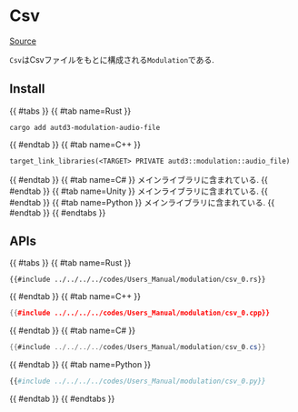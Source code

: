 # Csv
[Source](https://github.com/shinolab/autd3-rs/blob/v32.0.0/autd3-modulation-audio-file/src/csv.rs)

`Csv`はCsvファイルをもとに構成される`Modulation`である.

## Install

{{ #tabs }}
{{ #tab name=Rust }}
```shell
cargo add autd3-modulation-audio-file
```
{{ #endtab }}
{{ #tab name=C++ }}
```cpp,name=CMakeLists.txt
target_link_libraries(<TARGET> PRIVATE autd3::modulation::audio_file)
```
{{ #endtab }}
{{ #tab name=C# }}
メインライブラリに含まれている.
{{ #endtab }}
{{ #tab name=Unity }}
メインライブラリに含まれている.
{{ #endtab }}
{{ #tab name=Python }}
メインライブラリに含まれている.
{{ #endtab }}
{{ #endtabs }}

## APIs

{{ #tabs }}
{{ #tab name=Rust }}
```rust,edition2024
{{#include ../../../../codes/Users_Manual/modulation/csv_0.rs}}
```
{{ #endtab }}
{{ #tab name=C++ }}
```cpp
{{#include ../../../../codes/Users_Manual/modulation/csv_0.cpp}}
```
{{ #endtab }}
{{ #tab name=C# }}
```cs
{{#include ../../../../codes/Users_Manual/modulation/csv_0.cs}}
```
{{ #endtab }}
{{ #tab name=Python }}
```python
{{#include ../../../../codes/Users_Manual/modulation/csv_0.py}}
```
{{ #endtab }}
{{ #endtabs }}
